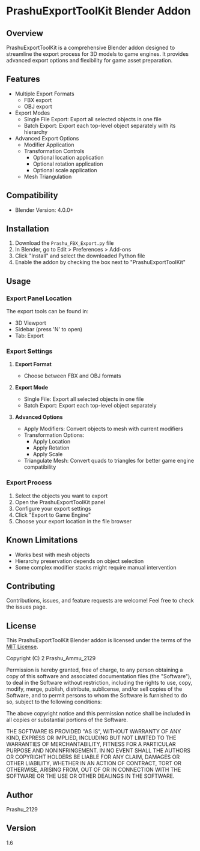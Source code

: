 # PrashuExportToolKit Blender Addon


## Overview

PrashuExportToolKit is a comprehensive Blender addon designed to streamline the export process for 3D models to game engines. It provides advanced export options and flexibility for game asset preparation.

## Features

- Multiple Export Formats
  - FBX export
  - OBJ export
- Export Modes
  - Single File Export: Export all selected objects in one file
  - Batch Export: Export each top-level object separately with its hierarchy
- Advanced Export Options
  - Modifier Application
  - Transformation Controls
    - Optional location application
    - Optional rotation application
    - Optional scale application
  - Mesh Triangulation

## Compatibility

- Blender Version: 4.0.0+

## Installation

1. Download the `Prashu_FBX_Export.py` file
2. In Blender, go to Edit > Preferences > Add-ons
3. Click "Install" and select the downloaded Python file
4. Enable the addon by checking the box next to "PrashuExportToolKit"

## Usage

### Export Panel Location
The export tools can be found in:
- 3D Viewport
- Sidebar (press 'N' to open)
- Tab: Export

### Export Settings

1. **Export Format**
   - Choose between FBX and OBJ formats
   
2. **Export Mode**
   - Single File: Export all selected objects in one file
   - Batch Export: Export each top-level object separately

3. **Advanced Options**
   - Apply Modifiers: Convert objects to mesh with current modifiers
   - Transformation Options:
     - Apply Location
     - Apply Rotation
     - Apply Scale
   - Triangulate Mesh: Convert quads to triangles for better game engine compatibility

### Export Process

1. Select the objects you want to export
2. Open the PrashuExportToolKit panel
3. Configure your export settings
4. Click "Export to Game Engine"
5. Choose your export location in the file browser

## Known Limitations

- Works best with mesh objects
- Hierarchy preservation depends on object selection
- Some complex modifier stacks might require manual intervention

## Contributing

Contributions, issues, and feature requests are welcome! Feel free to check the issues page.

## License

This PrashuExportToolKit Blender addon is licensed under the terms of the [MIT License](https://opensource.org/licenses/MIT).

Copyright (C) 2  Prashu_Ammu_2129

Permission is hereby granted, free of charge, to any person obtaining a copy of this software and associated documentation files (the "Software"), to deal in the Software without restriction, including the rights to use, copy, modify, merge, publish, distribute, sublicense, and/or sell copies of the Software, and to permit persons to whom the Software is furnished to do so, subject to the following conditions:

The above copyright notice and this permission notice shall be included in all copies or substantial portions of the Software.

THE SOFTWARE IS PROVIDED "AS IS", WITHOUT WARRANTY OF ANY KIND, EXPRESS OR IMPLIED, INCLUDING BUT NOT LIMITED TO THE WARRANTIES OF MERCHANTABILITY, FITNESS FOR A PARTICULAR PURPOSE AND NONINFRINGEMENT. IN NO EVENT SHALL THE AUTHORS OR COPYRIGHT HOLDERS BE LIABLE FOR ANY CLAIM, DAMAGES OR OTHER LIABILITY, WHETHER IN AN ACTION OF CONTRACT, TORT OR OTHERWISE, ARISING FROM, OUT OF OR IN CONNECTION WITH THE SOFTWARE OR THE USE OR OTHER DEALINGS IN THE SOFTWARE.


## Author

Prashu_2129

## Version

1.6
